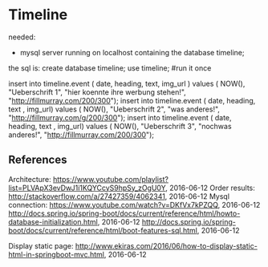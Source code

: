 # Timeline

needed:
- mysql server running on localhost containing the database timeline;

the sql is:
create database timeline;
use timeline;
#run it once

insert into timeline.event ( date, heading, text, img_url ) values ( NOW(), "Ueberschrift 1", "hier koennte ihre werbung stehen!", "http://fillmurray.com/200/300");
insert into timeline.event ( date, heading, text , img_url) values ( NOW(), "Ueberschrift 2", "was anderes!", "http://fillmurray.com/g/200/300");
insert into timeline.event ( date, heading, text , img_url) values ( NOW(), "Ueberschrift 3", "nochwas anderes!", "http://fillmurray.com/200/300");

## References
Architecture: https://www.youtube.com/playlist?list=PLVApX3evDwJ1i1KQYCcyS9hpSy_zOgU0Y, 2016-06-12
Order results: http://stackoverflow.com/a/27427359/4062341, 2016-06-12
Mysql connection: https://www.youtube.com/watch?v=DKfVx7kPZQQ, 2016-06-12
http://docs.spring.io/spring-boot/docs/current/reference/html/howto-database-initialization.html, 2016-06-12
http://docs.spring.io/spring-boot/docs/current/reference/html/boot-features-sql.html, 2016-06-12

Display static page: http://www.ekiras.com/2016/06/how-to-display-static-html-in-springboot-mvc.html, 2016-06-12